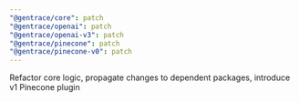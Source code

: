 ```yaml
---
"@gentrace/core": patch
"@gentrace/openai": patch
"@gentrace/openai-v3": patch
"@gentrace/pinecone": patch
"@gentrace/pinecone-v0": patch
---
```


Refactor core logic, propagate changes to dependent packages, introduce v1 Pinecone plugin
